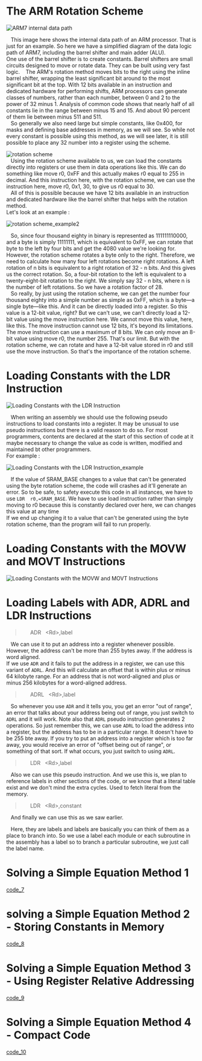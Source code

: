 # The ARM Rotation Scheme

![ARM7 internal data path](../Assets/Photos/ARM7%20internal%20data%20path.PNG)  

&nbsp;&nbsp;&nbsp;This image here shows the internal data path of an ARM processor. That is just for an example. So here we have a simplified diagram of the data logic path of ARM7, including the barrel shifter and main adder (ALU).  
One use of the barrel shifter is to create constants. Barrel shifters are small circuits designed to move or rotate data. They can be built using very fast logic. 
&nbsp;&nbsp;&nbsp;The ARM's rotation method moves bits to the right using the inline barrel shifter, wrapping the least significant bit around to the most significant bit at the top. With 12 bits available in an instruction and dedicated hardware for performing shifts, ARM processors can generate classes of numbers, rather than each number, between 0 and 2 to the power of 32 minus 1. Analysis of common code shows that nearly half of all constants lie in the range between minus 15 and 15. And about 90 percent of them lie between minus 511 and 511.  
&nbsp;&nbsp;&nbsp;So generally we also need large but simple constants, like 0x400, for masks and defining base addresses in memory, as we will see. So while not every constant is possible using this method, as we will see later, it is still possible to place any 32 number into a register using the scheme.

![rotation scheme](../Assets/Photos/rotation%20scheme_example1.PNG)  
&nbsp;&nbsp;&nbsp;Using the rotation scheme available to us, we can load the constants directly into registers or use them in data operations like this. We can do something like move r0, 0xFF and this actually makes r0 equal to 255 in decimal. And this instruction here, with the rotation scheme, we can use the instruction here, move r0, 0x1, 30, to give us r0 equal to 30.  
&nbsp;&nbsp;&nbsp;All of this is possible because we have 12 bits available in an instruction and dedicated hardware like the barrel shifter that helps with the rotation method.  
Let's look at an example :   

![rotation scheme_example2](../Assets/Photos/rotation%20scheme_example2.PNG)  

&nbsp;&nbsp;&nbsp;So, since four thousand eighty in binary is represented as 111111110000, and a byte is simply 11111111, which is equivalent to 0xFF, we can rotate that byte to the left by four bits and get the 4080 value we're looking for. However, the rotation scheme rotates a byte only to the right. Therefore, we need to calculate how many four left rotations become right rotations. A left rotation of n bits is equivalent to a right rotation of 32 - n bits. And this gives us the correct rotation. So, a four-bit rotation to the left is equivalent to a twenty-eight-bit rotation to the right. We simply say 32 - n bits, where n is the number of left rotations. So we have a rotation factor of 28.  
&nbsp;&nbsp;&nbsp;So really, by just using the rotation scheme, we can get the number four thousand eighty into a simple number as simple as 0xFF, which is a byte—a single byte—like this. And it can be directly loaded into a register. So this value is a 12-bit value, right? But we can't use, we can't directly load a 12-bit value using the move instruction here. We cannot move this value, here, like this. The move instruction cannot use 12 bits, it's beyond its limitations. The move instruction can use a maximum of 8 bits. We can only move an 8-bit value using move r0, the number 255. That's our limit. But with the rotation scheme, we can rotate and have a 12-bit value stored in r0 and still use the move instruction. So that's the importance of the rotation scheme.


# Loading Constants with the LDR Instruction

![Loading Constants with the LDR Instruction](../Assets/Photos/Loading%20Constants%20with%20the%20LDR%20Instruction.PNG)

&nbsp;&nbsp;&nbsp;When writing an assembly we should use the following pseudo instructions to load constants into a register. It may be unusual to use pseudo instructions but there is a valid reason to do so. For most programmers, contents are declared at the start of this section of code at it maybe necessary to change the value as code is written, modified and maintained bt other programmers.  
For example : 

![Loading Constants with the LDR Instruction_example](../Assets/Photos/Loading%20Constants%20with%20the%20LDR%20Instruction_example.PNG)

&nbsp;&nbsp;&nbsp;If the value of SRAM_BASE changes to a value that can't be generated using the byte rotation scheme, the code will crashes ad it'll generate an error. So to be safe, to safety execute this code in all instances, we have to use `LDR  r0,=SRAM_BASE`. We have to use load instruction rather than simply moving to r0 because this is constantly declared over here, we can changes this value at any time  
If we end up changing it to a value that can't be generated using the byte rotation scheme, than the program will fail to run properly.


# Loading Constants with the MOVW and MOVT Instructions

![Loading Constants with the MOVW and MOVT Instructions](../Assets/Photos/Loading%20Constants%20with%20the%20MOVW%20and%20MOVT%20Instructions.PNG)



# Loading Labels with ADR, ADRL and LDR Instructions

>&nbsp;&nbsp;&nbsp;&nbsp;&nbsp;&nbsp;ADR&nbsp;&nbsp;&nbsp;<R<Rd>d>,label  

&nbsp;&nbsp;&nbsp;We can use it to put an address into a register whenever possible. However, the address can't be more than 255 bytes away. If the address is word aligned.  
If we use `ADR` and it fails to put the address in a register, we can use this variant of `ADRL`. And this will calculate an offset that is within plus or minus 64 kilobyte range. For an address that is not word-aligned and plus or minus 256 kilobytes for a word-aligned address.  

>&nbsp;&nbsp;&nbsp;&nbsp;&nbsp;&nbsp;ADRL&nbsp;&nbsp;&nbsp;<R<Rd>d>,label    

&nbsp;&nbsp;&nbsp;So whenever you use `ADR` and it tells you, you get an error "out of range", an error that talks about your address being out of range, you just switch to `ADRL` and it will work. Note also that `ADRL` pseudo instruction generates 2 operations. So just remember this, we can use `ADRL` to load the address into a register, but the address has to be in a particular range. It doesn't have to be 255 bte away. If you try to put an address into a register which is too far away, you would receive an error of "offset being out of range", or something of that sort. If what occurs, you just switch to using `ADRL`.  

>&nbsp;&nbsp;&nbsp;&nbsp;&nbsp;&nbsp;LDR&nbsp;&nbsp;&nbsp;<R<Rd>d>,label  

&nbsp;&nbsp;&nbsp;Also we can use this pseudo instruction. And we use this is, we plan to reference labels in other sections of the code, or we know that a literal table exist and we don't mind the extra cycles. Used to fetch literal from the memory.  

>&nbsp;&nbsp;&nbsp;&nbsp;&nbsp;&nbsp;LDR&nbsp;&nbsp;&nbsp;<R<Rd>d>,constant  

&nbsp;&nbsp;&nbsp;And finally we can use this as we saw earlier.  
  

&nbsp;&nbsp;&nbsp;Here, they are labels and labels are basically you can think of them as a place to branch into. So we use a label each module or each subroutine in the assembly has a label so to branch a particular subroutine, we just call the label name.  


# Solving a Simple Equation Method 1

[code_7](../code_files/7_Solving%20a%20Simple%20Equation%20Method%201/main.s)

# solving a Simple Equation Method 2 - Storing Constants in Memory

[code_8](../code_files/8_solving%20a%20Simple%20Equation%20Method%202%20-%20Storing%20Constants%20in%20Memory/main.s)

# Solving a Simple Equation Method 3 - Using Register Relative Addressing

[code_9](../code_files/9_Solving%20a%20Simple%20Equation%20Method%203%20-%20Using%20Register%20Relative%20Addressing/main.s)

# Solving a Simple Equation Method 4 - Compact Code

[code_10](../code_files/10_Solving%20a%20Simple%20Equation%20Method%204%20-%20Compact%20Code/main.s)


